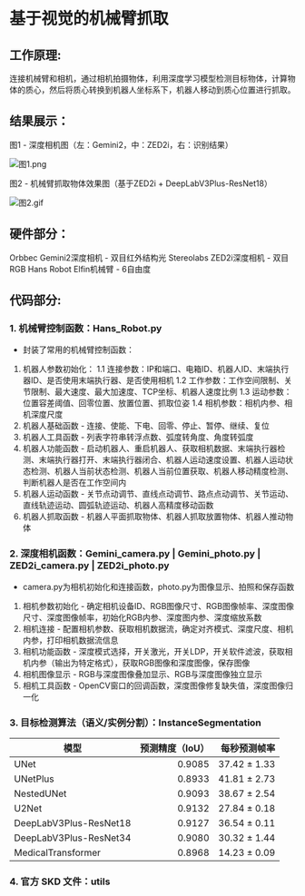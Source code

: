 # 基于视觉的机械臂抓取

## 工作原理:
连接机械臂和相机，通过相机拍摄物体，利用深度学习模型检测目标物体，计算物体的质心，然后将质心转换到机器人坐标系下，机器人移动到质心位置进行抓取。

## 结果展示：
图1 - 深度相机图（左：Gemini2，中：ZED2i，右：识别结果）

![图1.png](RobotGrasp/图1.png)

图2 - 机械臂抓取物体效果图（基于ZED2i + DeepLabV3Plus-ResNet18）

![图2.gif](RobotGrasp/图2.gif)

## 硬件部分：
Orbbec Gemini2深度相机 - 双目红外结构光
Stereolabs ZED2i深度相机 - 双目RGB
Hans Robot Elfin机械臂 - 6自由度

## 代码部分: 
### 1. 机械臂控制函数：Hans_Robot.py 
- 封装了常用的机械臂控制函数：
1. 机器人参数初始化：
    1.1 连接参数：IP和端口、电箱ID、机器人ID、末端执行器ID、是否使用末端执行器、是否使用相机
    1.2 工作参数：工作空间限制、关节限制、最大速度、最大加速度、TCP坐标、机器人速度比例
    1.3 运动参数：位置容差阈值、回零位置、放置位置、抓取位姿
    1.4 相机参数：相机内参、相机深度尺度
2. 机器人基础函数 - 连接、使能、下电、回零、停止、暂停、继续、复位
3. 机器人工具函数 - 列表字符串转浮点数、弧度转角度、角度转弧度
4. 机器人功能函数 - 启动机器人、重启机器人、获取相机数据、末端执行器检测、末端执行器打开、末端执行器闭合、机器人运动速度设置、机器人运动状态检测、机器人当前状态检测、机器人当前位置获取、机器人移动精度检测、判断机器人是否在工作空间内
5. 机器人运动函数 - 关节点动调节、直线点动调节、路点点动调节、关节运动、直线轨迹运动、圆弧轨迹运动、机器人高精度移动函数
6. 机器人抓取函数 - 机器人平面抓取物体、机器人抓取放置物体、机器人推动物体

### 2. 深度相机函数：Gemini_camera.py | Gemini_photo.py | ZED2i_camera.py | ZED2i_photo.py
- camera.py为相机初始化和连接函数，photo.py为图像显示、拍照和保存函数
1. 相机参数初始化 - 确定相机设备ID、RGB图像尺寸、RGB图像帧率、深度图像尺寸、深度图像帧率，初始化RGB内参、深度图内参、深度缩放系数
2. 相机连接 - 配置相机参数、获取相机数据流，确定对齐模式、深度尺度、相机内参，打印相机数据流信息
3. 相机功能函数 - 深度模式选择，开关激光，开关LDP，开关软件滤波，获取相机内参（输出为特定格式），获取RGB图像和深度图像，保存图像
4. 相机图像显示 - RGB与深度图像叠加显示、RGB与深度图像独立显示
5. 相机工具函数 - OpenCV窗口的回调函数，深度图像修复缺失值，深度图像归一化

### 3. 目标检测算法（语义/实例分割）：InstanceSegmentation
|模型|预测精度（IoU）|每秒预测帧率|
|-|-:|-:|
UNet|0.9085|37.42 ± 1.33
UNetPlus|0.8933|41.81 ± 2.73
NestedUNet|0.9093|38.67 ± 2.54
U2Net|0.9132|27.84 ± 0.18
DeepLabV3Plus-ResNet18|0.9127|36.54 ± 0.11
DeepLabV3Plus-ResNet34|0.9080|30.32 ± 1.44
MedicalTransformer|0.8968|14.23 ± 0.09

### 4. 官方 SKD 文件：utils
